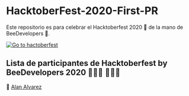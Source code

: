 # HacktoberFest-2020-First-PR 
Este repositorio es para celebrar el Hacktoberfest 2020 🎉 de la mano de BeeDevelopers 🐝.

[![Go to hactoberfest](https://hacktoberfest.digitalocean.com/assets/HF-full-logo-b05d5eb32b3f3ecc9b2240526104cf4da3187b8b61963dd9042fdc2536e4a76c.svg)](https://hacktoberfest.digitalocean.com)

## Lista de participantes de Hacktoberfest by BeeDevelopers 2020 👨🏻‍💻 👩🏻‍💻

📍 [Alan Alvarez](https://www.instagram.com/alanalv5/)
